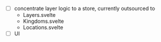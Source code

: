- [ ] concentrate layer logic to a store, currently outsourced to
  - Layers.svelte
  - Kingdoms.svelte
  - Locations.svelte
- [ ] UI

